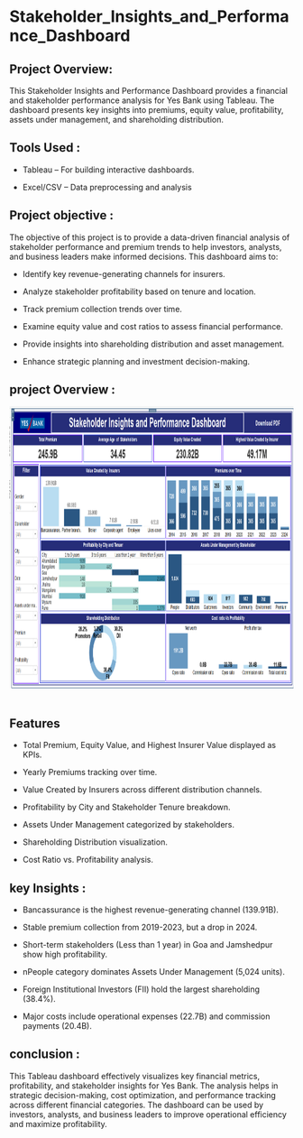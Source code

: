 # Stakeholder_Insights_and_Performance_Dashboard

## Project Overview:

This Stakeholder Insights and Performance Dashboard provides a financial and stakeholder performance analysis for Yes Bank using Tableau. The dashboard presents key insights into premiums, equity value, profitability, assets under management, and shareholding distribution.

##   Tools Used :
* Tableau – For building interactive dashboards.
  
* Excel/CSV – Data preprocessing and analysis

##  Project objective :

The objective of this project is to provide a data-driven financial analysis of stakeholder performance and premium trends to help investors, analysts, and business leaders make informed decisions. This dashboard aims to:

- Identify key revenue-generating channels for insurers.

- Analyze stakeholder profitability based on tenure and location.

- Track premium collection trends over time.

- Examine equity value and cost ratios to assess financial performance.

- Provide insights into shareholding distribution and asset management.

- Enhance strategic planning and investment decision-making.

 ## project  Overview :
<img src="https://github.com/bagdenatasha2001/Stakeholder_Insights_and_Performance_Dashboard/blob/main/Dashboard.png" width="1200" height="500"> &nbsp;



## Features

- Total Premium, Equity Value, and Highest Insurer Value displayed as KPIs.

- Yearly Premiums tracking over time.

- Value Created by Insurers across different distribution channels.

- Profitability by City and Stakeholder Tenure breakdown.

- Assets Under Management categorized by stakeholders.

- Shareholding Distribution visualization.

- Cost Ratio vs. Profitability analysis.


##  key Insights :

- Bancassurance is the highest revenue-generating channel (139.91B).

- Stable premium collection from 2019-2023, but a drop in 2024.

- Short-term stakeholders (Less than 1 year) in Goa and Jamshedpur show high profitability.

- nPeople category dominates Assets Under Management (5,024 units).

- Foreign Institutional Investors (FII) hold the largest shareholding (38.4%).

- Major costs include operational expenses (22.7B) and commission payments (20.4B).


## conclusion :
This Tableau dashboard effectively visualizes key financial metrics, profitability, and stakeholder insights for Yes Bank. The analysis helps in strategic decision-making, cost optimization, and performance tracking across different financial categories. The dashboard can be used by investors, analysts, and business leaders to improve operational efficiency and maximize profitability.


